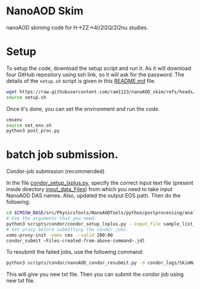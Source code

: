 # NanoAOD Skim
nanoAOD skiming code for H->ZZ->4l/2l2Q/2l2nu studies.

# Setup

To setup the code, download the setup script and run it. As it will download four GitHub repository using ssh link, so it will ask for the password. The details of the `setup.sh` script is given in this [README.md](docs/README.md) file.

```bash
wget https://raw.githubusercontent.com/ram1123/nanoAOD_skim/refs/heads/dev_MergeAllChannel/setup.sh
source setup.sh
```

Once it's done, you can set the environment and run the code.

```bash
cmsenv
source set_env.sh
python3 post_proc.py
```

# batch job submission.
Condor-job submission (recommended)

In the file [condor_setup_lxplus.py](scripts/condor/condor_setup_lxplus.py), specify the correct input text file (present inside directory [input_data_Files](input_data_Files)) from which you need to take input NanoAOD DAS names. Also, updated the output EOS path. Then do the following:

   ```bash
   cd $CMSSW_BASE/src/PhysicsTools/NanoAODTools/python/postprocessing/analysis/nanoAOD_skim
   # Use the arguments that you need.
   python3 scripts/condor/condor_setup_lxplus.py --input_file sample_list_v9_2018.dat
   # Set proxy before submitting the condor jobs.
   voms-proxy-init -voms cms --valid 200:00
   condor_submit <Files-created-from-above-command>.jdl
   ```

   To resubmit the failed jobs, use the following command:

   ```bash
   python3 scripts/condor/nanoAOD_condor_resubmit.py -d condor_logs/SkimNanoAOD_2022_ZXCR/240312_135155/ -s /eos/user/r/rasharma/nanoAOD_ntuples/SkimNanoAOD_2022_ZXCR/ -i submit_condor_jobs_lnujj_SkimNanoAOD_2022_ZXCR.txt -n 1
   ```

   This will give you new txt file. Then you can submit the condor job using new txt file.
